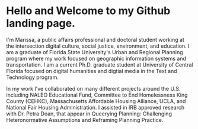 # Hello and Welcome to my Github landing page.

I'm Marissa, a public affairs professional and doctoral student working at the intersection digital culture, social justice, environment, and education. I am a graduate of Florida State University's Urban and Regional Planning program where my work focused on geographic information systems and transportation. I am a current Ph.D. graduate student at University of Central Florida focused on digital humanities and digtial media in the Text and Technology program.

In my work I've collaborated on many different projects around the U.S. including NALEO Educational Fund, Committee to End Homelessness King County (CEHKC), Massachusetts Affordable Housing Alliance, UCLA, and National Fair Housing Administration. I assisted in IRB approved research with Dr. Petra Doan, that appear in Queerying Planning: Challenging Heteronormative Assumptions and Reframing Planning Practice.
